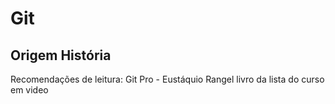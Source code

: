 # Git
## Origem História
Recomendações de leitura: Git Pro - Eustáquio Rangel livro da lista do curso em video